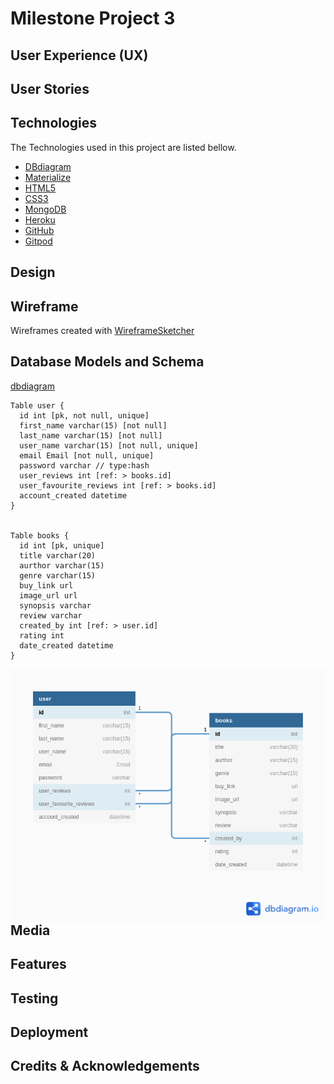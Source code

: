 
# Milestone Project 3

## User Experience (UX)

## User Stories

## Technologies

The Technologies used in this project are listed bellow.

- [DBdiagram](https://dbdiagram.io/)
- [Materialize](https://materializecss.com//)
- [HTML5](https://en.wikipedia.org/wiki/HTML5/)
- [CSS3](https://en.wikipedia.org/wiki/CSS/)
- [MongoDB](https://www.mongodb.com//)
- [Heroku](https://www.heroku.com//)
- [GitHub](https://github.com/Darian-Frey/)
- [Gitpod](https://www.gitpod.io//)

## Design

## Wireframe

Wireframes created with [WireframeSketcher](https://wireframesketcher.com)

## Database Models and Schema

[dbdiagram](https://dbdiagram.io/)

```
Table user {
  id int [pk, not null, unique]
  first_name varchar(15) [not null]
  last_name varchar(15) [not null]
  user_name varchar(15) [not null, unique]
  email Email [not null, unique]
  password varchar // type:hash
  user_reviews int [ref: > books.id]
  user_favourite_reviews int [ref: > books.id]
  account_created datetime
}


Table books {
  id int [pk, unique]
  title varchar(20)
  aurthor varchar(15)
  genre varchar(15)
  buy_link url
  image_url url
  synopsis varchar
  review varchar
  created_by int [ref: > user.id]
  rating int
  date_created datetime
}
```

<img src="Wireframes/dbdiagram/database.png"
     alt="Database design"
     style="float: left; margin-right: 10px;" />

## Media

## Features

## Testing

## Deployment

## Credits & Acknowledgements